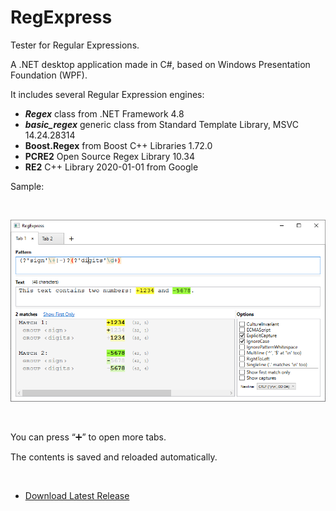 # RegExpress
Tester for Regular Expressions.

A .NET desktop application made in C#, based on Windows Presentation Foundation (WPF).

It includes several Regular Expression engines:

* **_Regex_** class from .NET Framework 4.8
* **_basic_regex_** generic class from Standard Template Library, MSVC 14.24.28314
* **Boost.Regex** from Boost C++ Libraries 1.72.0
* **PCRE2** Open Source Regex Library 10.34
* **RE2** C++ Library 2020-01-01 from Google 

Sample:

<br/>


![Screenshot of RegExpress](Misc/Screenshot1.png)

<br/>

You can press “➕” to open more tabs.

The contents is saved and reloaded automatically.

<br/>

* [Download Latest Release](https://github.com/Viorel/RegExpress/releases/latest)

<br/>
